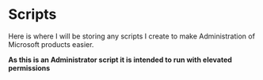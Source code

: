 # Scripts
Here is where I will be storing any scripts I create to make Administration of Microsoft products easier.

**As this is an Administrator script it is intended to run with elevated permissions**
